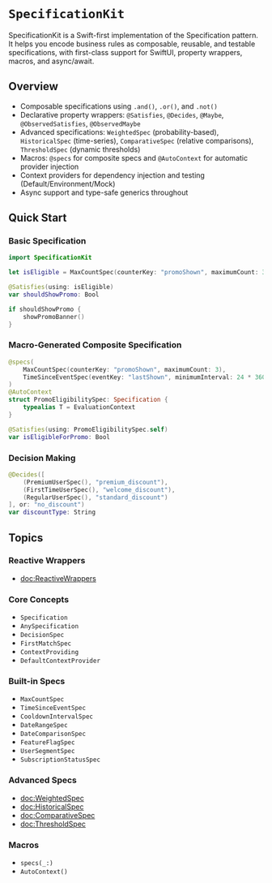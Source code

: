 # ``SpecificationKit``

SpecificationKit is a Swift-first implementation of the Specification pattern.
It helps you encode business rules as composable, reusable, and testable specifications,
with first-class support for SwiftUI, property wrappers, macros, and async/await.

## Overview

- Composable specifications using `.and()`, `.or()`, and `.not()`
- Declarative property wrappers: `@Satisfies`, `@Decides`, `@Maybe`, `@ObservedSatisfies`, `@ObservedMaybe`
- Advanced specifications: `WeightedSpec` (probability-based), `HistoricalSpec` (time-series), `ComparativeSpec` (relative comparisons), `ThresholdSpec` (dynamic thresholds)
- Macros: `@specs` for composite specs and `@AutoContext` for automatic provider injection
- Context providers for dependency injection and testing (Default/Environment/Mock)
- Async support and type-safe generics throughout

## Quick Start

### Basic Specification
```swift
import SpecificationKit

let isEligible = MaxCountSpec(counterKey: "promoShown", maximumCount: 3)

@Satisfies(using: isEligible)
var shouldShowPromo: Bool

if shouldShowPromo {
    showPromoBanner()
}
```

### Macro-Generated Composite Specification
```swift
@specs(
    MaxCountSpec(counterKey: "promoShown", maximumCount: 3),
    TimeSinceEventSpec(eventKey: "lastShown", minimumInterval: 24 * 3600)
)
@AutoContext
struct PromoEligibilitySpec: Specification {
    typealias T = EvaluationContext
}

@Satisfies(using: PromoEligibilitySpec.self)
var isEligibleForPromo: Bool
```

### Decision Making
```swift
@Decides([
    (PremiumUserSpec(), "premium_discount"),
    (FirstTimeUserSpec(), "welcome_discount"),
    (RegularUserSpec(), "standard_discount")
], or: "no_discount")
var discountType: String
```

## Topics

### Reactive Wrappers

- <doc:ReactiveWrappers>

### Core Concepts

- ``Specification``
- ``AnySpecification``
- ``DecisionSpec``
- ``FirstMatchSpec``
- ``ContextProviding``
- ``DefaultContextProvider``

### Built-in Specs

- ``MaxCountSpec``
- ``TimeSinceEventSpec``
- ``CooldownIntervalSpec``
- ``DateRangeSpec``
- ``DateComparisonSpec``
- ``FeatureFlagSpec``
- ``UserSegmentSpec``
- ``SubscriptionStatusSpec``

### Advanced Specs

- <doc:WeightedSpec>
- <doc:HistoricalSpec>
- <doc:ComparativeSpec>
- <doc:ThresholdSpec>

### Macros

- ``specs(_:)``
- ``AutoContext()``
